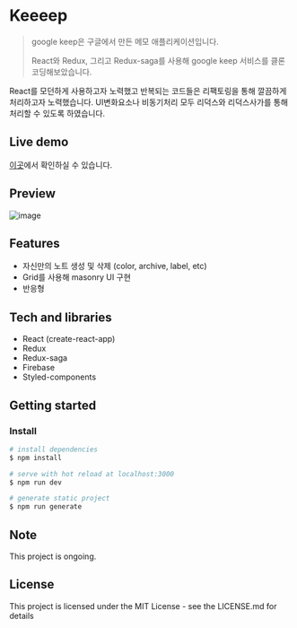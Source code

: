 # Keeeep

> google keep은 구글에서 만든 메모 애플리케이션입니다.
> 
> React와 Redux, 그리고 Redux-saga를 사용해 google keep 서비스를 클론 코딩해보았습니다. 

React를 모던하게 사용하고자 노력했고 반복되는 코드들은 리팩토링을 통해 깔끔하게 처리하고자 노력했습니다. UI변화요소나 비동기처리 모두 리덕스와 리덕스사가를 통해 처리할 수 있도록 하였습니다.


## Live demo

 [이곳](https://keeeep.web.app/)에서 확인하실 수 있습니다.

## Preview

![image](https://user-images.githubusercontent.com/72514247/124101507-63da4600-da9a-11eb-93b9-ab080361771f.png)

## Features

- 자신만의 노트 생성 및 삭제 (color, archive, label, etc)
- Grid를 사용해 masonry UI 구현
- 반응형

## Tech and libraries

- React (create-react-app)
- Redux
- Redux-saga
- Firebase
- Styled-components


## Getting started

### Install

```bash
# install dependencies
$ npm install

# serve with hot reload at localhost:3000
$ npm run dev

# generate static project
$ npm run generate
```

## Note

This project is ongoing.

## License

This project is licensed under the MIT License - see the LICENSE.md for details


